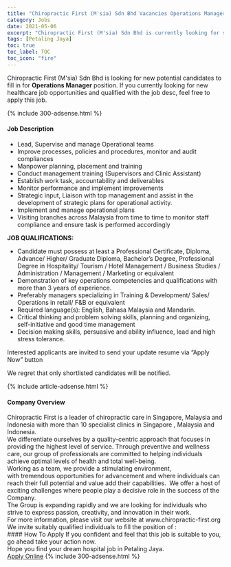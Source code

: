 ```yaml
---
title: "Chiropractic First (M'sia) Sdn Bhd Vacancies Operations Manager" 
category: Jobs 
date: 2021-05-06 
excerpt: "Chiropractic First (M'sia) Sdn Bhd is currently looking for suitable person to fill in the Operations Manager which positioned at Petaling Jaya" 
tags: [Petaling Jaya] 
toc: true 
toc_label: TOC 
toc_icon: "fire" 
--- 
```


<p>Chiropractic First (M'sia) Sdn Bhd is looking for new potential candidates to fill in for <b>Operations Manager</b> position. If you currently looking for new healthcare job opportunities and qualified with the job desc, feel free to apply this job.
</p>{% include 300-adsense.html %} 
<div><div><h4>Job Description</h4></div><div><div><span><div><ul><li><span>Lead, Supervise and manage Operational teams&#160;</span></li><li><span>Improve processes, policies and procedures, monitor and audit compliances</span></li><li><span>Manpower planning, placement and training</span></li><li><span>Conduct management training (Supervisors and Clinic Assistant)</span></li><li><span>Establish work task, accountability and deliverables</span></li><li><span>Monitor performance and implement improvements</span></li><li><span>Strategic input, Liaison with top management and assist in the development of strategic plans for operational activity.</span></li><li><span>Implement and manage operational plans</span></li><li><span>Visiting branches across Malaysia from time to time to monitor staff compliance and ensure task is performed accordingly</span></li></ul><p><strong>JOB QUALIFICATIONS:</strong></p><ul><li><span>Candidate must possess at least a Professional Certificate, Diploma, Advance/ Higher/ Graduate Diploma, Bachelor&#8217;s Degree, Professional Degree in Hospitality/ Tourism / Hotel Management / Business Studies / Administration / Management / Marketing or equivalent</span></li><li><span>Demonstration of key operations competencies and qualifications with more than 3 years of experience.</span></li><li><span>Preferably managers specializing in Training &amp; Development/ Sales/ Operations in retail/ F&amp;B or equivalent</span></li><li><span>Required language(s): English, Bahasa Malaysia and Mandarin.</span></li><li><span>Critical thinking and problem solving skills, planning and organizing, self-initiative and good time management</span></li><li><span>Decision making skills, persuasive and ability influence, lead and high stress tolerance.</span></li></ul><p><span>Interested applicants are invited to send your update resume via &#8220;Apply Now&#8221; button</span></p><p><span>We regret that only shortlisted candidates will be notified.</span></p></div></span></div></div></div> 
{% include article-adsense.html %} 
<div><div><h4>Company Overview</h4></div><div><div><span><div><div>
	Chiropractic First is a leader of chiropractic care in Singapore, Malaysia and Indonesia with&#160;more than 10 specialist clinics in Singapore , Malaysia and Indonesia.</div>
<div>
	We differentiate ourselves by a quality-centric approach that focuses in providing the highest level of service.&#160;Through preventive and wellness care, our group of professionals are committed to helping individuals achieve optimal levels of health and total well-being.&#160;</div>
<div>
	Working as a team, we provide a stimulating environment, with&#160;tremendous&#160;opportunities for advancement&#160;and&#160;where individuals&#160;can reach&#160;their full potential and value add their capabilities.&#160;&#160;We offer a host of exciting challenges where people play a decisive role in the success of the Company.</div>
<div>
	The Group is expanding rapidly and we are looking for individuals who strive to express passion, creativity, and&#160;innovation in their work.</div>
<div>
	For more information, please visit our website at www.chiropractic-first.org</div>
<div>
	We invite suitably qualified individuals to fill the position of :</div></div></span></div></div></div> 
#### How To Apply 
If you confident and feel that this job is suitable to you, go ahead take your action now. <br/> 
Hope you find your dream hospital job in Petaling Jaya. <br/> 
<a href="https://www.jobstreet.com.my/en/job/operations-manager-4558171?jobId=jobstreet-my-job-4558171" class="btn btn--warning" target="_blank" rel="nofollow noopenner">Apply Online</a> 
{% include 300-adsense.html %} 